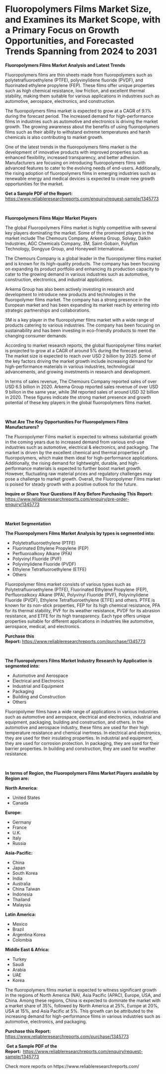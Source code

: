 <p><h1>Fluoropolymers Films Market Size, and Examines its Market Scope, with a Primary Focus on Growth Opportunities, and Forecasted Trends Spanning from 2024 to 2031</h1></p><p><strong>Fluoropolymers Films Market Analysis and Latest Trends</strong></p>
<p><p>Fluoropolymers films are thin sheets made from fluoropolymers such as polytetrafluoroethylene (PTFE), polyvinylidene fluoride (PVDF), and fluorinated ethylene propylene (FEP). These films offer unique properties such as high chemical resistance, low friction, and excellent thermal stability, making them suitable for various applications in industries such as automotive, aerospace, electronics, and construction.</p><p>The fluoropolymers films market is expected to grow at a CAGR of 9.1% during the forecast period. The increased demand for high-performance films in industries such as automotive and electronics is driving the market growth. The growing awareness about the benefits of using fluoropolymers films such as their ability to withstand extreme temperatures and harsh chemicals is also contributing to market growth.</p><p>One of the latest trends in the fluoropolymers films market is the development of innovative products with improved properties such as enhanced flexibility, increased transparency, and better adhesion. Manufacturers are focusing on introducing fluoropolymers films with advanced features to cater to the evolving needs of end-users. Additionally, the rising adoption of fluoropolymers films in emerging industries such as renewable energy and medical devices is expected to create new growth opportunities for the market.</p></p>
<p><strong>Get a Sample PDF of the Report:&nbsp;</strong> <a href="https://www.reliableresearchreports.com/enquiry/request-sample/1345773">https://www.reliableresearchreports.com/enquiry/request-sample/1345773</a></p>
<p>&nbsp;</p>
<p><strong>Fluoropolymers Films Major Market Players</strong></p>
<p><p>The global Fluoropolymers Films market is highly competitive with several key players dominating the market. Some of the prominent players in the market include The Chemours Company, Arkema Group, Solvay, Daikin Industries, AGC Chemicals Company, 3M, Saint-Gobain, Polyflon Technology, Dongyue Group, and Honeywell International.</p><p>The Chemours Company is a global leader in the fluoropolymer films market and is known for its high-quality products. The company has been focusing on expanding its product portfolio and enhancing its production capacity to cater to the growing demand in various industries such as automotive, construction, electronics, and industrial applications.</p><p>Arkema Group has also been actively investing in research and development to introduce new products and technologies in the fluoropolymer films market. The company has a strong presence in the European market and has been expanding its market reach by entering into strategic partnerships and collaborations.</p><p>3M is a key player in the fluoropolymer films market with a wide range of products catering to various industries. The company has been focusing on sustainability and has been investing in eco-friendly products to meet the changing consumer demands.</p><p>According to market research reports, the global fluoropolymer films market is projected to grow at a CAGR of around 5% during the forecast period. The market size is expected to reach over USD 2 billion by 2025. Some of the key factors driving the market growth include increasing demand for high-performance materials in various industries, technological advancements, and growing investments in research and development.</p><p>In terms of sales revenue, The Chemours Company reported sales of over USD 6.5 billion in 2020. Arkema Group reported sales revenue of over USD 9 billion in the same year, while 3M reported sales of around USD 32 billion in 2020. These figures indicate the strong market presence and growth potential of these key players in the global fluoropolymers films market.</p></p>
<p>&nbsp;</p>
<p><strong>What Are The Key Opportunities For Fluoropolymers Films Manufacturers?</strong></p>
<p><p>The Fluoropolymer Films market is expected to witness substantial growth in the coming years due to increased demand from various end-use industries such as automotive, electrical & electronics, and packaging. The market is driven by the excellent chemical and thermal properties of fluoropolymers, which make them ideal for high-performance applications. Additionally, the rising demand for lightweight, durable, and high-performance materials is expected to further boost market growth. However, fluctuating raw material prices and regulatory challenges may pose a challenge to market growth. Overall, the Fluoropolymer Films market is poised for steady growth with a positive outlook for the future.</p></p>
<p><strong>Inquire or Share Your Questions If Any Before Purchasing This Report:</strong> <a href="https://www.reliableresearchreports.com/enquiry/pre-order-enquiry/1345773">https://www.reliableresearchreports.com/enquiry/pre-order-enquiry/1345773</a></p>
<p>&nbsp;</p>
<p><strong>Market Segmentation</strong></p>
<p><strong>The Fluoropolymers Films Market Analysis by types is segmented into:</strong></p>
<p><ul><li>Polytetrafluoroethylene (PTFE)</li><li>Fluorinated Ethylene Propylene (FEP)</li><li>Perfluoroalkoxy Alkane (PFA)</li><li>Polyvinyl Fluoride (PVF)</li><li>Polyvinylidene Fluoride (PVDF)</li><li>Ethylene Tetrafluoroethylene (ETFE)</li><li>Others</li></ul></p>
<p><p>Fluoropolymer films market consists of various types such as Polytetrafluoroethylene (PTFE), Fluorinated Ethylene Propylene (FEP), Perfluoroalkoxy Alkane (PFA), Polyvinyl Fluoride (PVF), Polyvinylidene Fluoride (PVDF), Ethylene Tetrafluoroethylene (ETFE) and others. PTFE is known for its non-stick properties, FEP for its high chemical resistance, PFA for its thermal stability, PVF for its weather resistance, PVDF for its abrasion resistance, and ETFE for its high transparency. Each type offers unique properties suitable for different applications in industries like automotive, aerospace, medical, and electronics.</p></p>
<p><strong>Purchase this Report:&nbsp;</strong><a href="https://www.reliableresearchreports.com/purchase/1345773">https://www.reliableresearchreports.com/purchase/1345773</a></p>
<p>&nbsp;</p>
<p><strong>The Fluoropolymers Films Market Industry Research by Application is segmented into:</strong></p>
<p><ul><li>Automotive and Aerospace</li><li>Electrical and Electronics</li><li>Industrial and Equipment</li><li>Packaging</li><li>Building and Construction</li><li>Others</li></ul></p>
<p><p>Fluoropolymer films have a wide range of applications in various industries such as automotive and aerospace, electrical and electronics, industrial and equipment, packaging, building and construction, and others. In the automotive and aerospace industry, these films are used for their high temperature resistance and chemical inertness. In electrical and electronics, they are used for their insulating properties. In industrial and equipment, they are used for corrosion protection. In packaging, they are used for their barrier properties. In building and construction, they are used for weather resistance.</p></p>
<p>&nbsp;</p>
<p><strong>In terms of Region, the Fluoropolymers Films Market Players available by Region are:</strong></p>
<p>
    <p> <strong> North America: </strong>
        <ul>
            <li>United States</li>
            <li>Canada</li>
        </ul>
        </p> 
    <p> <strong> Europe: </strong>
        <ul>
            <li>Germany</li>
            <li>France</li>
            <li>U.K.</li>
            <li>Italy</li>
            <li>Russia</li>
        </ul>
        </p> 
    <p> <strong> Asia-Pacific: </strong>
        <ul>
            <li>China</li>
            <li>Japan</li>
            <li>South Korea</li>
            <li>India</li>
            <li>Australia</li>
            <li>China Taiwan</li>
            <li>Indonesia</li>
            <li>Thailand</li>
            <li>Malaysia</li>
        </ul>
        </p> 
    <p> <strong> Latin America: </strong>
        <ul>
            <li>Mexico</li>
            <li>Brazil</li>
            <li>Argentina Korea</li>
            <li>Colombia</li>
        </ul>
        </p> 
    <p> <strong> Middle East & Africa: </strong>
        <ul>
            <li>Turkey</li>
            <li>Saudi</li>
            <li>Arabia</li>
            <li>UAE</li>
            <li>Korea</li>
        </ul>
    </p>
    </p>
<p><p>The fluoropolymers films market is expected to witness significant growth in the regions of North America (NA), Asia Pacific (APAC), Europe, USA, and China. Among these regions, China is expected to dominate the market with a market share of 35%, followed by North America at 25%, Europe at 20%, USA at 15%, and Asia Pacific at 5%. This growth can be attributed to the increasing demand for high-performance films in various industries such as automotive, electronics, and packaging.</p></p>
<p><strong>Purchase this Report: </strong><a href="https://www.reliableresearchreports.com/purchase/1345773">https://www.reliableresearchreports.com/purchase/1345773</a></p>
<p>&nbsp;<strong>Get a Sample PDF of the Report:&nbsp;&nbsp;</strong><a href="https://www.reliableresearchreports.com/enquiry/request-sample/1345773">https://www.reliableresearchreports.com/enquiry/request-sample/1345773</a></p>
<p><strong></strong></p>
<p>Check more reports on https://www.reliableresearchreports.com/</p>